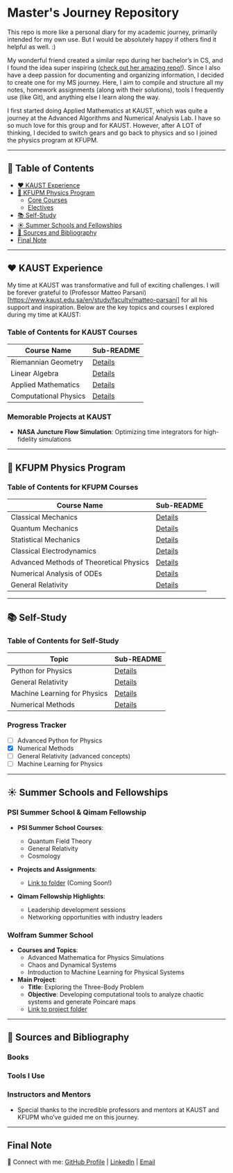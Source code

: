 # Master's Journey Repository

This repo is more like a personal diary for my academic journey, primarily intended for my own use. But I would be absolutely happy if others find it helpful as well. :)

My wonderful friend created a similar repo during her bachelor’s in CS, and I found the idea super inspiring ([check out her amazing repo!](https://github.com/siudro/Operating_Systems_Labs)). Since I also have a deep passion for documenting and organizing information, I decided to create one for my MS journey. Here, I aim to compile and structure all my notes, homework assignments (along with their solutions), tools I frequently use (like Git), and anything else I learn along the way.

I first started doing Applied Mathematics at KAUST, which was quite a journey at the Advanced Algorithms and Numerical Analysis Lab. I have so so much love for this group and for KAUST. However, after A LOT of thinking, I decided to switch gears and go back to physics and so I joined the physics program at KFUPM.

---

## 📖 Table of Contents
- [❤️ KAUST Experience](#️-kaust-experience)
- [🏫 KFUPM Physics Program](#-kfupm-physics-program)
  - [Core Courses](#core-courses)
  - [Electives](#electives)
- [📚 Self-Study](#-self-study)
- [☀️ Summer Schools and Fellowships](#️-summer-schools-and-fellowships)
- [🔗 Sources and Bibliography](#-sources-and-bibliography)
- [Final Note](#-final-note)

---

## ❤️ KAUST Experience

My time at KAUST was transformative and full of exciting challenges. I will be forever grateful to (Professor Matteo Parsani)[https://www.kaust.edu.sa/en/study/faculty/matteo-parsani] for all his support and inspiration. Below are the key topics and courses I explored during my time at KAUST:

### Table of Contents for KAUST Courses
| Course Name               | Sub-README                   |
|---------------------------|------------------------------|
| Riemannian Geometry       | [Details](KAUST/Riemannian_Geometry/README.md) |
| Linear Algebra            | [Details](KAUST/Linear_Algebra/README.md)      |
| Applied Mathematics       | [Details](KAUST/Applied_Mathematics/README.md) |
| Computational Physics     | [Details](KAUST/Computational_Physics/README.md) |

### Memorable Projects at KAUST
- **NASA Juncture Flow Simulation**: Optimizing time integrators for high-fidelity simulations

---

## 🏫 KFUPM Physics Program

### Table of Contents for KFUPM Courses
| Course Name                   | Sub-README                   |
|-------------------------------|------------------------------|
| Classical Mechanics           | [Details](KFUPM/Classical_Mechanics/README.md) |
| Quantum Mechanics             | [Details](KFUPM/Quantum_Mechanics/README.md)   |
| Statistical Mechanics         | [Details](KFUPM/Statistical_Mechanics/README.md) |
| Classical Electrodynamics     | [Details](KFUPM/Classical_Electrodynamics/README.md) |
| Advanced Methods of Theoretical Physics | [Details](KFUPM/Advanced_Methods/README.md) |
| Numerical Analysis of ODEs    | [Details](KFUPM/Numerical_Analysis/README.md)   |
| General Relativity            | [Details](KFUPM/General_Relativity/README.md)  |

---

## 📚 Self-Study

### Table of Contents for Self-Study
| Topic                         | Sub-README                      |
|-------------------------------|----------------------------------|
| Python for Physics            | [Details](Self_Study/Python/README.md) |
| General Relativity            | [Details](Self_Study/General_Relativity/README.md) |
| Machine Learning for Physics  | [Details](Self_Study/ML_Physics/README.md) |
| Numerical Methods             | [Details](Self_Study/Numerical_Methods/README.md) |


### Progress Tracker
- [ ] Advanced Python for Physics
- [x] Numerical Methods
- [ ] General Relativity (advanced concepts)
- [ ] Machine Learning for Physics

---

## ☀️ Summer Schools and Fellowships

### **PSI Summer School & Qimam Fellowship**
- **PSI Summer School Courses**:
  - Quantum Field Theory
  - General Relativity
  - Cosmology
- **Projects and Assignments**:
  - [Link to folder](PSI/README.md) (Coming Soon!)

- **Qimam Fellowship Highlights**:
  - Leadership development sessions
  - Networking opportunities with industry leaders

### **Wolfram Summer School**
- **Courses and Topics**:
  - Advanced Mathematica for Physics Simulations
  - Chaos and Dynamical Systems
  - Introduction to Machine Learning for Physical Systems
- **Main Project**:
  - **Title**: Exploring the Three-Body Problem
  - **Objective**: Developing computational tools to analyze chaotic systems and generate Poincaré maps
  - [Link to project folder](Wolfram/README.md)

---

## 🔗 Sources and Bibliography

### Books


### Tools I Use


### Instructors and Mentors
- Special thanks to the incredible professors and mentors at KAUST and KFUPM who’ve guided me on this journey.

---

## Final Note


🔗 Connect with me: [GitHub Profile](#) | [LinkedIn](#) | [Email](mailto:#)
